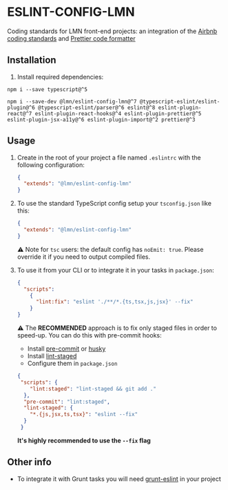 # ESLINT-CONFIG-LMN

Coding standards for LMN front-end projects: an integration of the [Airbnb coding standards](https://www.npmjs.com/package/eslint-config-airbnb) and [Prettier code formatter](https://prettier.io/)

## Installation

1. Install required dependencies:
```
npm i --save typescript@^5

npm i --save-dev @lmn/eslint-config-lmn@^7 @typescript-eslint/eslint-plugin@^6 @typescript-eslint/parser@^6 eslint@^8 eslint-plugin-react@^7 eslint-plugin-react-hooks@^4 eslint-plugin-prettier@^5 eslint-plugin-jsx-a11y@^6 eslint-plugin-import@^2 prettier@^3
```

## Usage

1. Create in the root of your project a file named `.eslintrc` with the following configuration:

    ```json
    {
      "extends": "@lmn/eslint-config-lmn"
    }
    ```


2. To use the standard TypeScript config setup your `tsconfig.json` like this:

    ```json
    {
      "extends": "@lmn/eslint-config-lmn"
    }
    ```

    ⚠️ Note for `tsc` users: the default config has `noEmit: true`. Please override it if you need to output compiled files.


3. To use it from your CLI or to integrate it in your tasks in `package.json`:
    ```json
    {
      "scripts": 
        {
          "lint:fix": "eslint './**/*.{ts,tsx,js,jsx}' --fix"
        }
    }
    ```

    ⚠️ The **RECOMMENDED** approach is to fix only staged files in order to speed-up. You can do this with pre-commit hooks:
   - Install [pre-commit](https://github.com/observing/pre-commit) or [husky](https://github.com/typicode/husky)
   - Install [lint-staged](https://github.com/okonet/lint-staged)
   - Configure them in `package.json`

    ```json
    {
     "scripts": {
        "lint:staged": "lint-staged && git add ."
      },
      "pre-commit": "lint:staged",
      "lint-staged": {
        "*.{js,jsx,ts,tsx}": "eslint --fix"
      }
     }
    ```
    **It's highly recommended to use the `--fix` flag**

## Other info
- To integrate it with Grunt tasks you will need [grunt-eslint](https://github.com/sindresorhus/grunt-eslint) in your project
 

